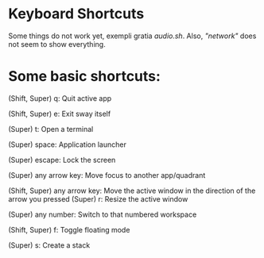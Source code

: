 # Keyboard Shortcuts

Some things do not work yet, exempli gratia *audio.sh*. Also, *"network"* does not seem to show everything.

Some basic shortcuts:
====================

(Shift, Super) q: Quit active app

(Shift, Super) e: Exit sway itself

(Super) t: Open a terminal

(Super) space: Application launcher

(Super) escape: Lock the screen

(Super) any arrow key: Move focus to another app/quadrant

(Shift, Super) any arrow key: Move the active window in the direction of the arrow you pressed
(Super) r: Resize the active window

(Super) any number: Switch to that numbered workspace

(Shift, Super) f: Toggle floating mode

(Super) s: Create a stack
